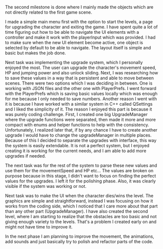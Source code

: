 The second milestone is done where I mainly made the objects which are not directly related to the first game scene.

I made a simple main menu first with the option to start the levels, a page for upgrading the character and exiting the game. I have spent quite a lot of time figuring out how to be able to navigate the UI elements with a controller and make it work with the playerInput which was provided. I had to make sure when the new UI element become active, one object is selected by default to be able to navigate. The layout itself is simple and basic but makes the job done. 

Next task was implementing the upgrade system, which I personally enjoyed the most. The user can upgrade the character's movement speed, HP and jumping power and also unlock sliding. Next, I was researching how to save these values in a way that is persistent and able to move between scenes. There were two options which I was deciding in between. One is working with JSON files and the other one with PlayerPrefs. I went forward with the PlayerPrefs which is saving basic values locally which was enough for me because I only needed to save numbers. Another reason I went with it is because I have worked with a similar system in C++ called QSettings and I liked the simplicity of it.
The reason I enjoyed this part is because it was purely coding challenge. First, I created one big UpgradeManager where the upgrade functions were separated, then made it more and more compact with enums and helper functions to help with the consistency. Unfortunately, I realized later that, if by any chance I have to create another upgrade I would have to change the upgradeManager in multiple places. Because of this I decided to separate the upgrades with interface, this way the system is easily extendable. It is not a perfect system, but I enjoyed creating it is working for the current needs, and I am able to add more upgrades if needed.

The next task was for the rest of the system to parse these new values and use them for the movementSpeed and HP etc... The values are broken on purpose because in this stage, I didn't want to focus on finding the perfect values for the upgrades. I left it for the polishing phase. Also, it was clearly visible if the system was working or not.

Next task was to make the UI when the character dies/wins the level. The graphics are simple and straightforward, instead I was focusing on how it works from the coding side, which I noticed that I care more about that part than any other part (UpgradeManager).
I have also created the second level, where I am starting to realize that the obstacles are too basic and not giving enough variety to the levels. That's a problem I created early on and might not have time to improve it. 

In the next phase I am planning to improve the movement, the animations, add sounds and just basically try to polish and refactor parts of the code. 